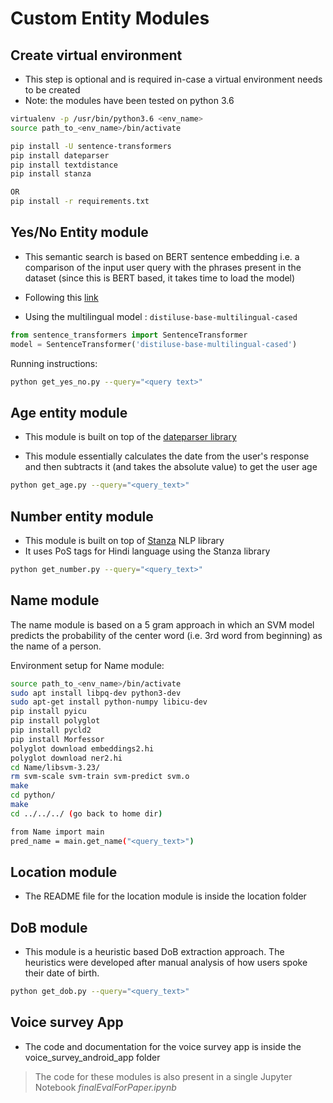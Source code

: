 # Custom Entity Modules

## Create virtual environment

- This step is optional and is required in-case a virtual environment needs to be created
- Note: the modules have been tested on python 3.6

```bash
virtualenv -p /usr/bin/python3.6 <env_name> 
source path_to_<env_name>/bin/activate

pip install -U sentence-transformers
pip install dateparser
pip install textdistance
pip install stanza

OR
pip install -r requirements.txt
```


## Yes/No Entity module

- This semantic search is based on BERT sentence embedding i.e. a comparison of the input user query with the phrases present in the dataset (since this is BERT based, it takes time to load the model)

- Following this [link](https://github.com/UKPLab/sentence-transformers)

- Using the multilingual model : `distiluse-base-multilingual-cased`

```python
from sentence_transformers import SentenceTransformer
model = SentenceTransformer('distiluse-base-multilingual-cased')
```

Running instructions:
```bash
python get_yes_no.py --query="<query text>"
```


## Age entity module

- This module is built on top of the [dateparser library](https://github.com/scrapinghub/dateparser)

- This module essentially calculates the date from the user's response and then subtracts it (and takes the absolute value) to get the user age

```bash
python get_age.py --query="<query_text>"
```

## Number entity module

- This module is built on top of [Stanza](https://github.com/stanfordnlp/stanza) NLP library
- It uses PoS tags for Hindi language using the Stanza library

```bash
python get_number.py --query="<query_text>"
```

## Name module
The name module is based on a 5 gram approach in which an SVM model predicts the probability of the center word (i.e. 3rd word from beginning) as the name of a person.

Environment setup for Name module:
```bash
source path_to_<env_name>/bin/activate
sudo apt install libpq-dev python3-dev
sudo apt-get install python-numpy libicu-dev
pip install pyicu
pip install polyglot
pip install pycld2
pip install Morfessor
polyglot download embeddings2.hi
polyglot download ner2.hi
cd Name/libsvm-3.23/
rm svm-scale svm-train svm-predict svm.o
make
cd python/
make
cd ../../../ (go back to home dir)
```

```bash
from Name import main
pred_name = main.get_name("<query_text>")
```

## Location module
- The README file for the location module is inside the location folder

## DoB module
- This module is a heuristic based DoB extraction approach. The heuristics were developed after manual analysis of how users spoke their date of birth.

```bash
python get_dob.py --query="<query_text>"
```

## Voice survey App
- The code and documentation for the voice survey app is inside the voice_survey_android_app folder


> The code for these modules is also present in a single Jupyter Notebook <em>finalEvalForPaper.ipynb</em>
